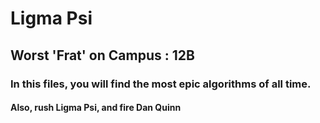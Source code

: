# Ligma Psi

## Worst 'Frat' on Campus : 12B

### In this files, you will find the most epic algorithms of all time.

#### Also, rush Ligma Psi,  and fire Dan Quinn
